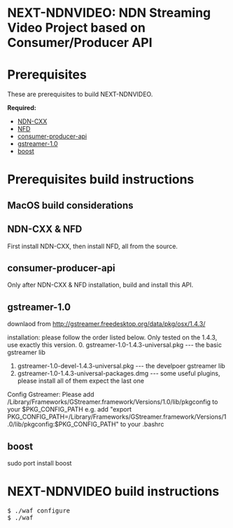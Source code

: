 NEXT-NDNVIDEO: NDN Streaming Video Project based on Consumer/Producer API
==

Prerequisites
==
These are prerequisites to build NEXT-NDNVIDEO.

**Required:**
* [NDN-CXX](https://github.com/named-data/ndn-cxx.git)
* [NFD](https://github.com/named-data/NFD.git)
* [consumer-producer-api](git@git.irl.cs.ucla.edu:ndn/consumer-producer-api.git)
* [gstreamer-1.0](http://gstreamer.freedesktop.org/data/pkg/osx/1.4.3/)
* [boost](https://github.com/jmstacey/screenbrightness.git)

Prerequisites build instructions
==

MacOS build considerations
--

NDN-CXX & NFD
--
First install NDN-CXX, then install NFD, all from the source.

consumer-producer-api
--
Only after NDN-CXX & NFD installation, build and install this API.

gstreamer-1.0
--
downlaod from http://gstreamer.freedesktop.org/data/pkg/osx/1.4.3/

installation: please follow the order listed below. Only tested on the 1.4.3, use exactly this version.
0. gstreamer-1.0-1.4.3-universal.pkg  --- the basic gstreamer lib
1. gstreamer-1.0-devel-1.4.3-universal.pkg  --- the develpoer gstreamer lib
2. gstreamer-1.0-1.4.3-universal-packages.dmg --- some useful plugins, please install all of them expect the last one

Config Gstreamer:
Please add /Library/Frameworks/GStreamer.framework/Versions/1.0/lib/pkgconfig to your $PKG_CONFIG_PATH
e.g. add "export PKG_CONFIG_PATH=/Library/Frameworks/GStreamer.framework/Versions/1.0/lib/pkgconfig:$PKG_CONFIG_PATH" to your .bashrc

boost
--
sudo port install boost

NEXT-NDNVIDEO build instructions
==
<pre>
$ ./waf configure
$ ./waf
</pre>
